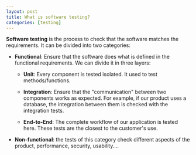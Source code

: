 ```yaml
---
layout: post
title: What is software testing?
categories: [testing]
---
```


**Software testing** is the process to check that the software matches the requirements. It can be divided into two categories:

* **Functional**: Ensure that the software does what is defined in the functional requirements. We can divide it in three layers:

  - **Unit**: Every component is tested isolated. It used to test methods/functions.
  
  - **Integration**: Ensure that the "communication" between two components works as expected.
  For example, if our product uses a database, the integration between them is checked with the integration tests.
  
  - **End-to-End**: The complete workflow of our application is tested here. These tests are the closest to the customer's use. 

* **Non-functional**: the tests of this category check different aspects of the product, performance, security, usability....




